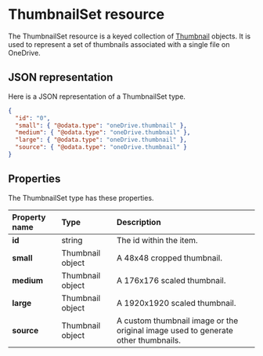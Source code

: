 ﻿# ThumbnailSet resource
The ThumbnailSet resource is a keyed collection of [Thumbnail](thumbnail.md) objects.
It is used to represent a set of thumbnails associated with a single file on OneDrive.

## JSON representation
Here is a JSON representation of a ThumbnailSet type.

<!-- { "blockType": "resource", "@odata.type": "oneDrive.thumbnailSet",
       "optionalProperties": ["source", "small", "medium", "large"],
       "openType": true } -->
```json
{
  "id": "0",
  "small": { "@odata.type": "oneDrive.thumbnail" },
  "medium": { "@odata.type": "oneDrive.thumbnail" },
  "large": { "@odata.type": "oneDrive.thumbnail" },
  "source": { "@odata.type": "oneDrive.thumbnail" }
}
```
## Properties
The ThumbnailSet type has these properties.

| Property name | Type             | Description                                                                       |
|:--------------|:-----------------|:----------------------------------------------------------------------------------|
| **id**        | string           | The id within the item.                                                           |
| **small**     | Thumbnail object | A 48x48 cropped thumbnail.                                                        |
| **medium**    | Thumbnail object | A 176x176 scaled thumbnail.                                                       |
| **large**     | Thumbnail object | A 1920x1920 scaled thumbnail.                                                     |
| **source**    | Thumbnail object | A custom thumbnail image or the original image used to generate other thumbnails. |

<!-- {
  "type": "#page.annotation",
  "description": "ThumbnailSet enables access to thumbnails of different sizes",
  "section": "documentation",
  "tocPath": "Resources/ThumbnailSet"
} -->
